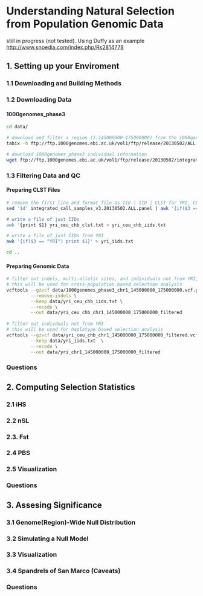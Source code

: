 # Understanding Natural Selection from Population Genomic Data

still in progress (not tested). Using Duffy as an example http://www.snpedia.com/index.php/Rs2814778

## 1. Setting up your Enviroment 

### 1.1 Downloading and Building Methods

### 1.2 Downloading Data

#### 1000genomes_phase3

```bash
cd data/

# download and filter a region (1:145000000-175000000) from the 1000genomes project
tabix -h ftp://ftp.1000genomes.ebi.ac.uk/vol1/ftp/release/20130502/ALL.chr1.phase3_shapeit2_mvncall_integrated_v5a.20130502.genotypes.vcf.gz 1:145000000-175000000 | gzip -c > 1000genomes_phase3_chr1_145000000_175000000.vcf.gz

# download 1000genomes_phase3 individual information
wget ftp://ftp.1000genomes.ebi.ac.uk/vol1/ftp/release/20130502/integrated_call_samples_v3.20130502.ALL.panel
```

### 1.3 Filtering Data and QC

#### Preparing CLST Files 

```bash
# remove the first line and format file as IID | IID | CLST for YRI, CEU, and CHB
sed '1d' integrated_call_samples_v3.20130502.ALL.panel | awk '{if($3 == "YRI" || $3 == "CEU" || $3 == "CHB") print $1, $1, $3} > yri_ceu_chb_clst.txt

# write a file of just IIDs 
awk '{print $1} yri_ceu_chb_clst.txt > yri_ceu_chb_iids.txt

# write a file of just IIDs from YRI 
awk '{if($3 == "YRI") print $1}' > yri_iids.txt

cd ..
```

#### Preparing Genomic Data

```bash
# filter out indels, multi-allelic sites, and individuals not from YRI, CEU, CHB 
# this will be used for cross-population based selection analysis
vcftools --gzvcf data/1000genomes_phase3_chr1_145000000_175000000.vcf.gz \
         --remove-indels \
         --keep data/yri_ceu_chb_iids.txt \
         --recode \
         --out data/yri_ceu_chb_chr1_145000000_175000000_filtered
         
# filter out indivduals not from YRI
# this will be used for haplotype based selection analysis 
vcftools --gzvcf data/yri_ceu_chb_chr1_145000000_175000000_filtered.vcf.gz \
         --keep data/yri_iids.txt  \
         --recode \
         --out data/yri_chr1_145000000_175000000_filtered
```

### Questions

## 2. Computing Selection Statistics 

### 2.1 iHS

### 2.2 nSL

### 2.3. Fst

### 2.4 PBS

### 2.5 Visualization 

### Questions

## 3. Assesing Significance 

### 3.1 Genome(Region)-Wide Null Distribution

### 3.2 Simulating a Null Model

### 3.3 Visualization 

### 3.4 Spandrels of San Marco (Caveats)

### Questions 








